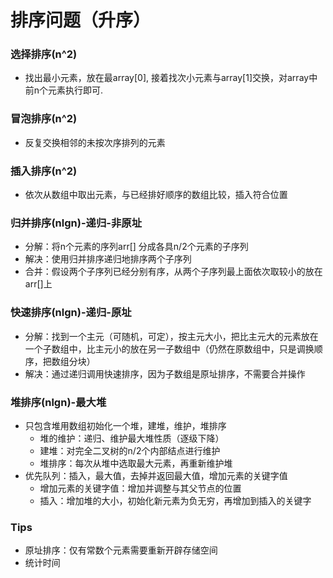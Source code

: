 # 排序问题（升序）

### 选择排序(n^2)

- 找出最小元素，放在最array[0], 接着找次小元素与array[1]交换，对array中前n个元素执行即可.

### 冒泡排序(n^2)

- 反复交换相邻的未按次序排列的元素

### 插入排序(n^2)

- 依次从数组中取出元素，与已经排好顺序的数组比较，插入符合位置

### 归并排序(nlgn)-递归-非原址

- 分解：将n个元素的序列arr[] 分成各具n/2个元素的子序列
- 解决：使用归并排序递归地排序两个子序列
- 合并：假设两个子序列已经分别有序，从两个子序列最上面依次取较小的放在arr[]上

### 快速排序(nlgn)-递归-原址

- 分解：找到一个主元（可随机，可定），按主元大小，把比主元大的元素放在一个子数组中，比主元小的放在另一子数组中（仍然在原数组中，只是调换顺序，把数组分块）
- 解决：通过递归调用快速排序，因为子数组是原址排序，不需要合并操作

### 堆排序(nlgn)-最大堆

- 只包含堆用数组初始化一个堆，建堆，维护，堆排序
  - 堆的维护：递归、维护最大堆性质（逐级下降）
  - 建堆：对完全二叉树的n/2个内部结点进行维护
  - 堆排序：每次从堆中选取最大元素，再重新维护堆
- 优先队列：插入，最大值，去掉并返回最大值，增加元素的关键字值
  - 增加元素的关键字值：增加并调整与其父节点的位置
  - 插入：增加堆的大小，初始化新元素为负无穷，再增加到插入的关键字

### Tips

- 原址排序：仅有常数个元素需要重新开辟存储空间
- 统计时间